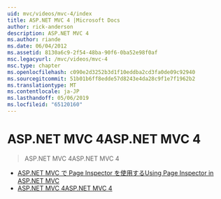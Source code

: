 ```yaml
---
uid: mvc/videos/mvc-4/index
title: ASP.NET MVC 4 |Microsoft Docs
author: rick-anderson
description: ASP.NET MVC 4
ms.author: riande
ms.date: 06/04/2012
ms.assetid: 8130a6c9-2f54-48ba-90f6-0ba52e98f0af
msc.legacyurl: /mvc/videos/mvc-4
msc.type: chapter
ms.openlocfilehash: c090e2d3252b3d1f10eddba2cd3fa0de09c92940
ms.sourcegitcommit: 51b01b6ff8edde57d8243e4da28c9f1e7f1962b2
ms.translationtype: MT
ms.contentlocale: ja-JP
ms.lasthandoff: 05/06/2019
ms.locfileid: "65120160"
---
```

# <a name="aspnet-mvc-4"></a><span data-ttu-id="6188e-103">ASP.NET MVC 4</span><span class="sxs-lookup"><span data-stu-id="6188e-103">ASP.NET MVC 4</span></span>

> <span data-ttu-id="6188e-104">ASP.NET MVC 4</span><span class="sxs-lookup"><span data-stu-id="6188e-104">ASP.NET MVC 4</span></span>

- [<span data-ttu-id="6188e-105">ASP.NET MVC で Page Inspector を使用する</span><span class="sxs-lookup"><span data-stu-id="6188e-105">Using Page Inspector in ASP.NET MVC</span></span>](using-page-inspector-in-aspnet-mvc.md)
- [<span data-ttu-id="6188e-106">ASP.NET MVC 4</span><span class="sxs-lookup"><span data-stu-id="6188e-106">ASP.NET MVC 4</span></span>](aspnet-mvc-4.md)
